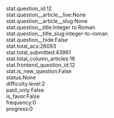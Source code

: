 stat.question_id:12  
stat.question__article__live:None  
stat.question__article__slug:None  
stat.question__title:Integer to Roman  
stat.question__title_slug:integer-to-roman  
stat.question__hide:False  
stat.total_acs:26093  
stat.total_submitted:43961  
stat.total_column_articles:16  
stat.frontend_question_id:12  
stat.is_new_question:False  
status:None  
difficulty.level:2  
paid_only:False  
is_favor:False  
frequency:0  
progress:0  
